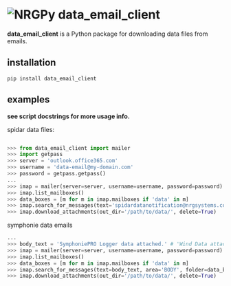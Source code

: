 # ![NRGPy](https://www.gravatar.com/avatar/6282094b092c756acc9f7552b164edfe?s=24) data_email_client 

**data_email_client** is a Python package for downloading data files from emails. 

## installation

```pip install data_email_client```

## examples

__see script docstrings for more usage info.__

spidar data files:

``` python

>>> from data_email_client import mailer
>>> import getpass
>>> server = 'outlook.office365.com'
>>> username = 'data-email@my-domain.com'
>>> password = getpass.getpass()
...
>>> imap = mailer(server=server, username=username, password=password)
>>> imap.list_mailboxes()
>>> data_boxes = [m for m in imap.mailboxes if 'data' in m]
>>> imap.search_for_messages(text='spidardatanotification@nrgsystems.com', area='FROM', folder=data_boxes)
>>> imap.download_attachments(out_dir='/path/to/data/', delete=True)
```

symphonie data emails

``` python
...
>>> body_text = 'SymphoniePRO Logger data attached.' # 'Wind Data attached.' for older logger types
>>> imap = mailer(server=server, username=username, password=password)
>>> imap.list_mailboxes()
>>> data_boxes = [m for m in imap.mailboxes if 'data' in m]
>>> imap.search_for_messages(text=body_text, area='BODY', folder=data_boxes)
>>> imap.download_attachments(out_dir='/path/to/data/', delete=True)
```
